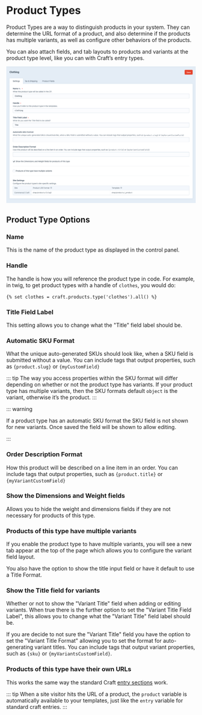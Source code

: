 # Product Types

Product Types are a way to distinguish products in your system. They can determine the URL format of a product, and also determine if the products has multiple variants, as well as configure other behaviors of the products.

You can also attach fields, and tab layouts to products and variants at the product type level, like you can with Craft’s entry types.

<img src="./assets/product-type-entry-screen.png" width="797" alt="Edit Product Type page">

## Product Type Options

### Name

This is the name of the product type as displayed in the control panel.

### Handle

The handle is how you will reference the product type in code. For example, in twig, to get product types with a handle of `clothes`, you would do:

```twig
{% set clothes = craft.products.type('clothes').all() %}
```

### Title Field Label

This setting allows you to change what the "Title" field label should be.

### Automatic SKU Format

What the unique auto-generated SKUs should look like, when a SKU field is submitted without a value. You can include tags that output properties, such as `{product.slug}` or `{myCustomField}`

::: tip
The way you access properties within the SKU format will differ depending on whether or not the product type has variants. If your product type has multiple variants, then the SKU formats default `object` is the variant, otherwise it’s the product.
:::

::: warning

If a product type has an automatic SKU format the SKU field is not shown for new variants. Once saved the field will be shown to allow editing.

:::

### Order Description Format

How this product will be described on a line item in an order. You can include tags that output properties, such as `{product.title}` or `{myVariantCustomField}`

### Show the Dimensions and Weight fields

Allows you to hide the weight and dimensions fields if they are not necessary for products of this type.

### Products of this type have multiple variants

If you enable the product type to have multiple variants, you will see a new tab appear at the top of the page which allows you to configure the variant field layout.

You also have the option to show the title input field or have it default to use a Title Format.

### Show the Title field for variants

Whether or not to show the "Variant Title" field when adding or editing variants. When true there is the further option to set the "Variant Title Field Label", this allows you to change what the "Variant Title" field label should be.

If you are decide to not sure the "Variant Title" field you have the option to set the "Variant Title Format" allowing you to set the format for auto-generating variant titles. You can include tags that output variant properties, such as `{sku}` or `{myVariantsCustomField}`.

### Products of this type have their own URLs

This works the same way the standard Craft [entry sections](https://craftcms.com/docs/sections-and-entries) work.

::: tip
When a site visitor hits the URL of a product, the `product` variable is automatically available to your templates, just like the `entry` variable for standard craft entries.
:::
